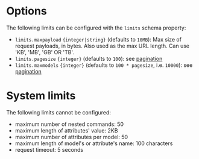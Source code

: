 # Options

The following limits can be configured with the `limits` schema property:
  - `limits.maxpayload` `{integer|string}` (defaults to `10MB`):
     Max size of request payloads, in bytes.
     Also used as the max URL length.
     Can use 'KB', 'MB', 'GB' OR 'TB'.
  - `limits.pagesize` `{integer}` (defaults to `100`):
     see [pagination](pagination.md)
  - `limits.maxmodels` `{integer}` (defaults to `100 * pagesize`, i.e. `10000`):
     see [pagination](pagination.md)

# System limits

The following limits cannot be configured:
  - maximum number of nested commands: 50
  - maximum length of attributes' value: 2KB
  - maximum number of attributes per model: 50
  - maximum length of model's or attribute's name: 100 characters
  - request timeout: 5 seconds
